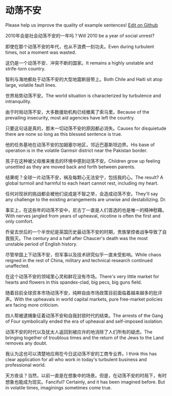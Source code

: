 # 动荡不安

Please help us improve the quality of example sentences! [Edit on Github](https://github.com/jiyushe/jiyu-example-sentence-source/blob/main/chinese/dongdangbuan.md)

<p><span class="chinese">2010年会是社会动荡不安的一年吗？</span><span class="english">Will 2010 be a year of social unrest?</span></p>

<p><span class="chinese">即使在那个动荡不安的年代，也从不浪费一刻功夫。</span><span class="english">Even during turbulent times, not a moment was wasted.</span></p>

<p><span class="chinese">这仍是一个动荡不安、冲突不断的国家。</span><span class="english">It remains a highly unstable and strife-torn country.</span></p>

<p><span class="chinese">智利与海地都处于动荡不安的大型地震断层带上。</span><span class="english">Both Chile and Haiti sit atop large, volatile fault lines.</span></p>

<p><span class="chinese">世界局势动荡不安。</span><span class="english">The world situation is characterized by turbulence and intranquility.</span></p>

<p><span class="chinese">由于时局动荡不安，大多数援助机构已经撤离了索马里。</span><span class="english">Because of the prevailing insecurity, most aid agencies have left the country.</span></p>

<p><span class="chinese">只要这句话是真的，那末一切动荡不安的原因都必消失。</span><span class="english">Causes for disquietude there are none so long as this blessed sentence is true.</span></p>

<p><span class="chinese">他的任务基地在动荡不安的加姆塞尔地区，邻近巴基斯坦边界。</span><span class="english">His base of operation is in the volatile Garmsir district near the Pakistan border.</span></p>

<p><span class="chinese">孩子在这种被父母推来推去的环境中感到动荡不安。</span><span class="english">Children grow up feeling unsettled as they are moved back and forth between parents.</span></p>

<p><span class="chinese">结果呢？全球一片动荡不安，祸及每颗心无法安宁，包括我的心。</span><span class="english">The result? A global turmoil and harmful to each heart cannot rest, including my heart.</span></p>

<p><span class="chinese">任何对现状的挑战都会被他们说成是不智之举，会造成动荡不安。</span><span class="english">They'll say any challenge to the existing arrangements are unwise and destabilizing. Dr.</span></p>

<p><span class="chinese">事实上，在这些年的动荡不安中，尼古丁一直是人们首选的也是唯一的精神慰藉。</span><span class="english">With nerves jangled from years of upheaval, nicotine is often the first and only comfort.</span></p>

<p><span class="chinese">乔叟去世后的一个半世纪是英国历史最动荡不安的时期，贵族掌控者战争导致了自我毁灭。</span><span class="english">The century and a half after Chaucer's death was the most unstable period of English history.</span></p>

<p><span class="chinese">尽管举国上下动荡不安，但军事以及技术研究似乎一直未受影响。</span><span class="english">While chaos reigned in the rest of China, military and technical research continued unaffected.</span></p>

<p><span class="chinese">在这个动荡不安的领域里心灵和鲜花没有市场。</span><span class="english">There's very little market for hearts and flowers in this spandex-clad, big pecs, big guns field.</span></p>

<p><span class="chinese">随着目前全球资本市场动荡不安，纯粹自由市场政策目前面临着越来越多的批评声。</span><span class="english">With the upheavals in world capital markets, pure free-market policies are facing more criticism.</span></p>

<p><span class="chinese">四人帮被逮捕象征着动荡不安和自我封锁时代的结束。</span><span class="english">The arrests of the Gang of Four symbolically ended the era of upheaval and self-imposed isolation.</span></p>

<p><span class="chinese">动荡不安的时代以及犹太人返回到被应许的地消除了人们所有的疑虑。</span><span class="english">The bringing together of troublous times and the return of the Jews to the Land removes any doubt.</span></p>

<p><span class="chinese">我认为这也可以清楚地应用在今日这动荡不安的工商专业界。</span><span class="english">I think this has clear application for all who work in today's turbulent business and professional world.</span></p>

<p><span class="chinese">天方夜谈？当然，以前一直是在想象中的场景。但是，在动荡不安的时局下，有时想象也能成为现实。</span><span class="english">Fanciful? Certainly, and it has been imagined before. But in volatile times, imaginings sometimes come true.</span></p>

